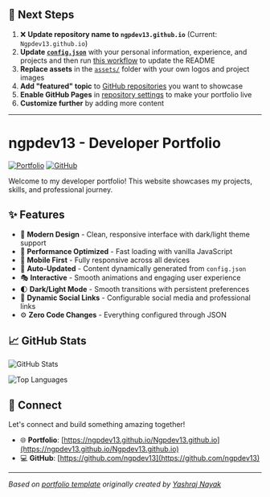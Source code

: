 ## 🚀 Next Steps

1. ❌ **Update repository name to `ngpdev13.github.io`** (Current: `Ngpdev13.github.io`)
2. **Update [`config.json`](https://github.com/ngpdev13/Ngpdev13.github.io/blob/main/config.json)** with your personal information, experience, and projects and then run [this workflow](https://github.com/ngpdev13/Ngpdev13.github.io/actions/workflows/update-readme.yml) to update the README
3. **Replace assets** in the [`assets/`](https://github.com/ngpdev13/Ngpdev13.github.io/tree/main/assets/) folder with your own logos and project images
4. **Add "featured" topic** to [GitHub repositories](https://github.com/ngpdev13?tab=repositories) you want to showcase
5. **Enable GitHub Pages** in [repository settings](https://github.com/ngpdev13/Ngpdev13.github.io/settings/pages) to make your portfolio live
6. **Customize further** by adding more content

---

# ngpdev13 - Developer Portfolio

<div align="left">
  
[![Portfolio](https://img.shields.io/badge/🌐_Visit_Portfolio-Live-brightgreen?style=for-the-badge)](https://ngpdev13.github.io/Ngpdev13.github.io)
[![GitHub](https://img.shields.io/badge/GitHub-Profile-181717?style=for-the-badge&logo=github)](https://github.com/ngpdev13)

</div>

Welcome to my developer portfolio! This website showcases my projects, skills, and professional journey.

## ✨ Features

- 🎨 **Modern Design** - Clean, responsive interface with dark/light theme support
- 🚀 **Performance Optimized** - Fast loading with vanilla JavaScript
- 📱 **Mobile First** - Fully responsive across all devices
- 🔄 **Auto-Updated** - Content dynamically generated from `config.json`
- 🎭 **Interactive** - Smooth animations and engaging user experience
- 🌓 **Dark/Light Mode** - Smooth transitions with persistent preferences
- 🔗 **Dynamic Social Links** - Configurable social media and professional links
- ⚙️ **Zero Code Changes** - Everything configured through JSON

## 📈 GitHub Stats

<div align="left">

![GitHub Stats](https://github-readme-stats.vercel.app/api?username=ngpdev13&theme=dark&hide_border=true&include_all_commits=true&count_private=true)

![Top Languages](https://github-readme-stats.vercel.app/api/top-langs/?username=ngpdev13&theme=dark&hide_border=true&include_all_commits=true&count_private=true&layout=compact)

</div>

## 🤝 Connect

Let's connect and build something amazing together!

- 🌐 **Portfolio**: [https://ngpdev13.github.io/Ngpdev13.github.io](https://ngpdev13.github.io/Ngpdev13.github.io)
- 💻 **GitHub**: [https://github.com/ngpdev13](https://github.com/ngpdev13)

---

*Based on [portfolio template](https://github.com/yashrajnayak/developer-portfolio) originally created by [Yashraj Nayak](https://github.com/yashrajnayak)*